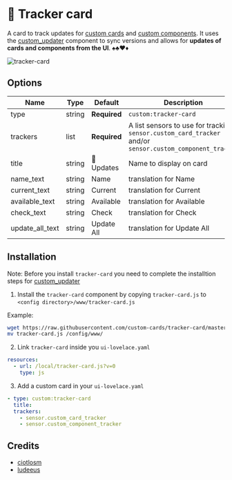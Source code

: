 # 📣 Tracker card

A card to track updates for [custom cards](https://github.com/custom-cards) and [custom components](https://github.com/custom-components). It uses the [custom_updater](https://github.com/custom-components/custom_updater) component to sync versions and allows for **updates of cards and components from the UI**. ♠️♣️♥️♦️

![tracker-card](https://user-images.githubusercontent.com/7738048/42875398-50ee1622-8a8c-11e8-97ed-ea6de6843504.png)

## Options

| Name | Type | Default | Description
| ---- | ---- | ------- | -----------
| type | string | **Required** | `custom:tracker-card`
| trackers | list | **Required** | A list sensors to use for tracking, `sensor.custom_card_tracker` and/or `sensor.custom_component_tracker`
| title | string | 📣 Updates | Name to display on card
| name_text | string | Name | translation for Name
| current_text | string | Current | translation for Current
| available_text | string | Available | translation for Available
| check_text | string | Check | translation for Check
| update_all_text | string | Update All | translation for Update All

## Installation

Note: Before you install `tracker-card` you need to complete the installtion steps for [custom_updater](https://github.com/custom-components/custom_updater)

1. Install the `tracker-card` component by copying `tracker-card.js` to `<config directory>/www/tracker-card.js`

Example:
```bash
wget https://raw.githubusercontent.com/custom-cards/tracker-card/master/tracker-card.js
mv tracker-card.js /config/www/
```

2. Link `tracker-card` inside you `ui-lovelace.yaml` 

```yaml
resources:
  - url: /local/tracker-card.js?v=0
    type: js
```

3. Add a custom card in your `ui-lovelace.yaml`

```yaml
- type: custom:tracker-card
  title:
  trackers:
    - sensor.custom_card_tracker
    - sensor.custom_component_tracker
```

## Credits
- [ciotlosm](https://github.com/ciotlosm)
- [ludeeus](https://github.com/ludeeus)
